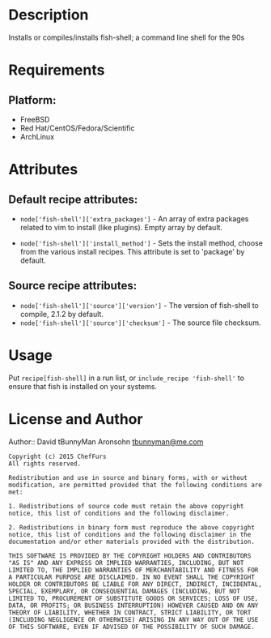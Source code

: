 Description
===========

Installs or compiles/installs fish-shell; a command line shell for the 90s

Requirements
============

## Platform:

* FreeBSD
* Red Hat/CentOS/Fedora/Scientific
* ArchLinux

Attributes
==========

## Default recipe attributes:

* `node['fish-shell']['extra_packages']` - An array of extra packages related to vim to install (like plugins). Empty array by default.

* `node['fish-shell']['install_method']` - Sets the install method, choose from the various install recipes. This attribute is set to 'package' by default.


## Source recipe attributes:

* `node['fish-shell']['source']['version']` -  The version of fish-shell to compile, 2.1.2 by default.
* `node['fish-shell']['source']['checksum']` -  The source file checksum.


Usage
=====

Put `recipe[fish-shell]` in a run list, or `include_recipe 'fish-shell'` to ensure that fish is installed on your systems.

License and Author
==================

Author:: David tBunnyMan Aronsohn <tbunnyman@me.com>

```text
Copyright (c) 2015 ChefFurs
All rights reserved.

Redistribution and use in source and binary forms, with or without modification, are permitted provided that the following conditions are met:

1. Redistributions of source code must retain the above copyright notice, this list of conditions and the following disclaimer.

2. Redistributions in binary form must reproduce the above copyright notice, this list of conditions and the following disclaimer in the documentation and/or other materials provided with the distribution.

THIS SOFTWARE IS PROVIDED BY THE COPYRIGHT HOLDERS AND CONTRIBUTORS "AS IS" AND ANY EXPRESS OR IMPLIED WARRANTIES, INCLUDING, BUT NOT LIMITED TO, THE IMPLIED WARRANTIES OF MERCHANTABILITY AND FITNESS FOR A PARTICULAR PURPOSE ARE DISCLAIMED. IN NO EVENT SHALL THE COPYRIGHT HOLDER OR CONTRIBUTORS BE LIABLE FOR ANY DIRECT, INDIRECT, INCIDENTAL, SPECIAL, EXEMPLARY, OR CONSEQUENTIAL DAMAGES (INCLUDING, BUT NOT LIMITED TO, PROCUREMENT OF SUBSTITUTE GOODS OR SERVICES; LOSS OF USE, DATA, OR PROFITS; OR BUSINESS INTERRUPTION) HOWEVER CAUSED AND ON ANY THEORY OF LIABILITY, WHETHER IN CONTRACT, STRICT LIABILITY, OR TORT (INCLUDING NEGLIGENCE OR OTHERWISE) ARISING IN ANY WAY OUT OF THE USE OF THIS SOFTWARE, EVEN IF ADVISED OF THE POSSIBILITY OF SUCH DAMAGE.
```
